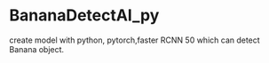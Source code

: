# BananaDetectAI_py
create model with python, pytorch,faster RCNN 50 which can detect Banana object.
